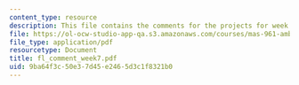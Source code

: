 ```yaml
---
content_type: resource
description: This file contains the comments for the projects for week 7 by the student.
file: https://ol-ocw-studio-app-qa.s3.amazonaws.com/courses/mas-961-ambient-intelligence-spring-2005/9ba64f3c50e37d45e2465d3c1f8321b0_fl_comment_week7.pdf
file_type: application/pdf
resourcetype: Document
title: fl_comment_week7.pdf
uid: 9ba64f3c-50e3-7d45-e246-5d3c1f8321b0
---
```

